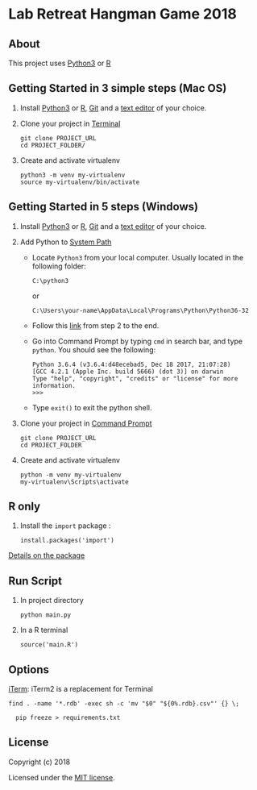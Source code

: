# Lab Retreat Hangman Game 2018

## About

This project uses [Python3](https://www.python.org/) or [R](https://www.r-project.org/)

## Getting Started in 3 simple steps (Mac OS)

1. Install [Python3](https://www.python.org/downloads/) or [R](https://www.r-project.org/), [Git](https://git-scm.com/download/) and a [text editor](https://www.sublimetext.com/3) of your choice.
2. Clone your project in [Terminal](http://www.informit.com/blogs/blog.aspx?uk=The-10-Most-Important-Linux-Commands)

   ```
   git clone PROJECT_URL
   cd PROJECT_FOLDER/
   ```

3. Create and activate virtualenv

   ```
   python3 -m venv my-virtualenv
   source my-virtualenv/bin/activate
   ```


## Getting Started in 5 steps (Windows)

1. Install [Python3](https://www.python.org/downloads/) or [R](https://www.r-project.org/), [Git](https://git-scm.com/download/win) and a [text editor](https://www.sublimetext.com/3) of your choice.
2. Add Python to [System Path](https://www.pythoncentral.io/add-python-to-path-python-is-not-recognized-as-an-internal-or-external-command/)

   * Locate `Python3` from your local computer. Usually located in the following folder:

     ```
     C:\python3
     ```

     or

     ```
     C:\Users\your-name\AppData\Local\Programs\Python\Python36-32
     ```

   * Follow this [link](https://www.pythoncentral.io/add-python-to-path-python-is-not-recognized-as-an-internal-or-external-command/) from step 2 to the end.
   * Go into Command Prompt by typing `cmd` in search bar, and type `python`. You should see the following:

     ```
     Python 3.6.4 (v3.6.4:d48ecebad5, Dec 18 2017, 21:07:28)
     [GCC 4.2.1 (Apple Inc. build 5666) (dot 3)] on darwin
     Type "help", "copyright", "credits" or "license" for more information.
     >>>
     ```

   * Type `exit()` to exit the python shell.

3. Clone your project in [Command Prompt](http://www.informit.com/blogs/blog.aspx?uk=The-10-Most-Important-Linux-Commands)

   ```
   git clone PROJECT_URL
   cd PROJECT_FOLDER
   ```

4. Create and activate virtualenv

   ```
   python -m venv my-virtualenv
   my-virtualenv\Scripts\activate
   ```

## R only

1. Install the `import` package :
   ```
   install.packages('import')
   ```
   
[Details on the package](https://cran.r-project.org/web/packages/import/vignettes/import.html)
   

## Run Script

1. In project directory

   ```
   python main.py
   ```

2. In a R terminal
   ```
   source('main.R')
   ```


## Options

[iTerm](https://www.iterm2.com/): iTerm2 is a replacement for Terminal

```
find . -name '*.rdb' -exec sh -c 'mv "$0" "${0%.rdb}.csv"' {} \;

  pip freeze > requirements.txt
```

## License

Copyright (c) 2018

Licensed under the [MIT license](LICENSE).
